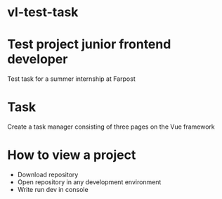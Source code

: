 # vl-test-task

<h1> Test project junior frontend developer </h1>
Test task for a summer internship at Farpost

<h1> Task </h1>
Create a task manager consisting of three pages on the Vue framework

<h1> How to view a project </h1>
<ul>
     <li> Download repository
     <li> Open repository in any development environment
     <li> Write run dev in console 

</ul>
